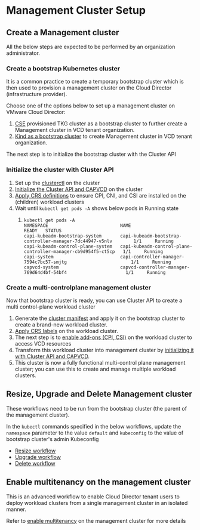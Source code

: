 # Management Cluster Setup

## Create a Management cluster

All the below steps are expected to be performed by an organization administrator.

### Create a bootstrap Kubernetes cluster

It is a common practice to create a temporary bootstrap cluster which is then used to provision a
management cluster on the Cloud Director (infrastructure provider).

Choose one of the options below to set up a management cluster on VMware Cloud Director:

1. [CSE](https://github.com/vmware/container-service-extension) provisioned TKG cluster as a bootstrap cluster to
   further create a Management cluster in VCD tenant organization.
2. [Kind as a bootstrap cluster](https://cluster-api.sigs.k8s.io/user/quick-start.html#install-andor-configure-a-kubernetes-cluster)
   to create Management cluster in VCD tenant organization.
   
The next step is to initialize the bootstrap cluster with the Cluster API   

<a name="management_cluster_init"></a>
### Initialize the cluster with Cluster API
1. Set up the [clusterctl](CLUSTERCTL.md#clusterctl_set_up) on the cluster
2. [Initialize the Cluster API and CAPVCD](CLUSTERCTL.md#init_management_cluster) on the cluster
3. [Apply CRS definitions](CRS.md#apply_crs) to ensure CPI, CNI, and CSI are installed on the (children) workload clusters
4. Wait until `kubectl get pods -A` shows below pods in Running state
    1. ```shell
       kubectl get pods -A
       NAMESPACE                           NAME                                                            READY   STATUS
       capi-kubeadm-bootstrap-system       capi-kubeadm-bootstrap-controller-manager-7dc44947-v5nlv        1/1     Running
       capi-kubeadm-control-plane-system   capi-kubeadm-control-plane-controller-manager-cb9d954f5-ct5cp   1/1     Running
       capi-system                         capi-controller-manager-7594c7bc57-smjtg                        1/1     Running
       capvcd-system                       capvcd-controller-manager-769d64d4bf-54bf4                      1/1     Running
       ```

### Create a multi-controlplane management cluster
Now that bootstrap cluster is ready, you can use Cluster API to create a multi control-plane workload cluster

1. Generate the [cluster manifest](CLUSTERCTL.md#generate_cluster_manifest) and apply it on the bootstrap cluster to create a brand-new workload cluster. 
2. [Apply CRS labels](CRS.md#apply_crs_labels) on the workload cluster.
3. The next step is to [enable add-ons (CPI, CSI)](CRS.md#enable_add_ons) on the workload cluster to access VCD resources
4. Transform this workload cluster into management cluster by [initializing it with Cluster API and CAPVCD](#management_cluster_init).
5. This cluster is now a fully functional multi-control plane management cluster; you can use this to create and manage 
   multiple workload clusters.
   
## Resize, Upgrade and Delete Management cluster
These workflows need to be run from the bootstrap cluster (the parent of the management cluster).

In the `kubectl` commands specified in the below workflows, update the `namespace` parameter to the value `default`
and `kubeconfig` to the value of bootstrap cluster's admin Kubeconfig
* [Resize workflow](WORKLOAD_CLUSTER.md#resize_workload_cluster)
* [Upgrade workflow](WORKLOAD_CLUSTER.md#upgrade_workload_cluster)
* [Delete workflow](WORKLOAD_CLUSTER.md#delete_workload_cluster)

<a name="tenant_user_management"></a>
## Enable multitenancy on the management cluster

This is an advanced workflow to enable Cloud Director tenant users to deploy workload clusters from a single management 
cluster in an isolated manner.

Refer to [enable multitenancy](MULTITENANCY.md) on the management cluster for more details
